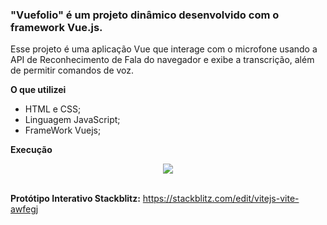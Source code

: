 ### "Vuefolio" é um projeto dinâmico desenvolvido com o framework Vue.js. 
 
 
Esse projeto é uma aplicação Vue que interage com o microfone usando a API de Reconhecimento de Fala do navegador e exibe a transcrição, além de permitir comandos de voz.
 
**O que utilizei**
* HTML e CSS;
* Linguagem JavaScript;
* FrameWork Vuejs;

**Execução**
<div align="center">
<img src="https://github.com/Arturstriker3/vs-recognition/assets/59231364/46818edf-2c50-46bf-9715-7bb23b25830d" width="auto" height="auto" />
</div>
<br/>

**Protótipo Interativo Stackblitz:** https://stackblitz.com/edit/vitejs-vite-awfegj
<br/>
